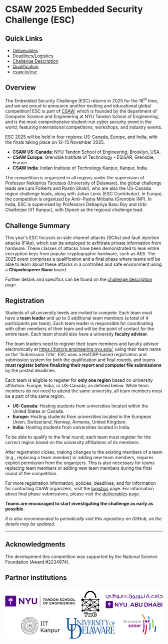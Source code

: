 CSAW 2025 Embedded Security Challenge (ESC)
===========================================
## Quick Links

* [Deliverables](https://github.com/TrustworthyComputing/csaw_esc_2025/blob/main/deliverables.md)
* [Deadlines/Logistics](https://github.com/TrustworthyComputing/csaw_esc_2025/blob/main/logistics.md#competition-deadlines)
* [Challenge Description](https://github.com/TrustworthyComputing/csaw_esc_2025/blob/main/Challenge_Description.md)
* [Qualification](https://github.com/TrustworthyComputing/csaw_esc_2025/blob/main/challenges/qualification/)
* [csaw.io/esc](https://www.csaw.io/esc)

## Overview

The Embedded Security Challenge (ESC) returns in 2025 for the 18<sup>th</sup> time, and we are proud to announce another exciting and educational global competition! ESC is part of [CSAW](https://www.csaw.io/), which is founded by the department of Computer Science and Engineering at NYU Tandon School of Engineering, and is the most comprehensive student-run cyber security event in the world, featuring international competitions, workshops, and industry events.

ESC 2025 will be held in four regions: US-Canada, Europe, and India, with the finals taking place on 12-15 November 2025.

-   **CSAW US-Canada**: NYU Tandon School of Engineering, Brooklyn, USA.
-   **CSAW Europe**: Grenoble Institute of Technology - ESISAR, Grenoble, France.
-   **CSAW India**: Indian Institute of Technology Kanpur, Kanpur, India.

The competition is organized in all regions under the supervision of Professor Nektarios Tsoutsos (University of Delaware), the global challenge leads are Lars Folkerts and Rostin Shokri, who are also the US-Canada region challenge leads, along with Julian Lenis (ESC Contributor).
In Europe, the competition is organized by Amir-Pasha Mirbaha (Grenoble INP).
In India, ESC is supervised by Professors Debapriya Basu Roy and Urbi Chatterjee (IIT Kanpur), with Dipesh as the regional challenge lead.

## Challenge Summary

This year's ESC focuses on side channel attacks (SCAs) and fault injection attacks (FIAs), which can be employed to exfiltrate private information from hardware. These classes of attacks have been demonstrated to leak entire encryption keys from popular cryptographic hardware, such as AES. The 2025 event comprises a qualification and a final phase where teams will be able to learn about these attacks in a controlled and safe environment using a **Chipwhisperer Nano**  board.

Further details and specifics can be found on the [challenge description](Challenge_Description.md) page.

## Registration

Students of all university levels are invited to compete. Each team must have a **team leader** and up to 3 additional team members (a total of 4 participants per team). Each team leader is responsible for coordinating with other members of their team and will be the point of contact for the entire team. Each team should also have a university **faculty advisor**.


The team leaders need to register their team members and faculty advisor electronically at https://hotcrp.engineering.nyu.edu/, using their team name as the 'Submission Title'. ESC uses a HotCRP-based registration and submission system for both the qualification and final rounds, and teams **must register before finalizing their report and computer file submissions** by the posted deadlines.


Each team is eligible to register for **only one region** based on university affiliation: Europe, India, or US-Canada, as defined below.
While team members do not need to attend the same university, all team members must be a part of the same region.

-   **US-Canada**: Hosting students from universities located within the United States or Canada.
-   **Europe:** Hosting students from universities located in the European Union, Switzerland, Norway, Armenia, United Kingdom.
-   **India:** Hosting students from universities located in India.

To be able to qualify to the final round, each team must register for the correct region based on the university affiliations of its members.


After registration closes, making changes to the existing members of a team (e.g., replacing a team member) or adding new team members, requires explicit permission from the organizers. This is also necessary for teams replacing team members or adding new team members during the final round of the competition.


For more registration information, policies, deadlines, and for information for contacting CSAW organizers, visit the [logistics](logistics.md) page. For information about final phase submissions, please visit the [deliverables](deliverables.md) page.

**Teams are encouraged to start investigating the challenge as early as possible.**

*It is also recommended to periodically visit this repository on GitHub, as the details may be updated*.

---

## Acknowledgments
The development this competition was supported by the National Science Foundation (Award #2234974).

## Partner institutions

<p align="center">
    <img src="./logos/logos.png" alt="logos"/>
</p>


[badge-license]: https://img.shields.io/badge/license-MIT-green.svg
